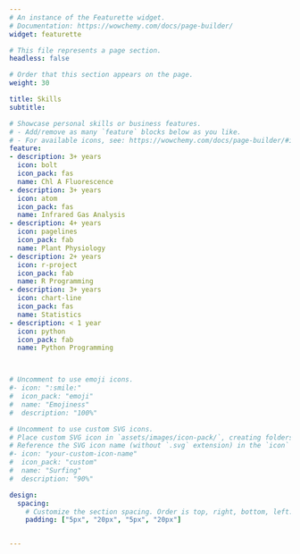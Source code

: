 ```yaml
---
# An instance of the Featurette widget.
# Documentation: https://wowchemy.com/docs/page-builder/
widget: featurette

# This file represents a page section.
headless: false

# Order that this section appears on the page.
weight: 30

title: Skills
subtitle:

# Showcase personal skills or business features.
# - Add/remove as many `feature` blocks below as you like.
# - For available icons, see: https://wowchemy.com/docs/page-builder/#icons
feature:
- description: 3+ years
  icon: bolt
  icon_pack: fas
  name: Chl A Fluorescence
- description: 3+ years
  icon: atom
  icon_pack: fas
  name: Infrared Gas Analysis
- description: 4+ years
  icon: pagelines
  icon_pack: fab
  name: Plant Physiology
- description: 2+ years
  icon: r-project
  icon_pack: fab
  name: R Programming
- description: 3+ years
  icon: chart-line
  icon_pack: fas
  name: Statistics
- description: < 1 year
  icon: python
  icon_pack: fab
  name: Python Programming



# Uncomment to use emoji icons.
#- icon: ":smile:"
#  icon_pack: "emoji"
#  name: "Emojiness"
#  description: "100%"  

# Uncomment to use custom SVG icons.
# Place custom SVG icon in `assets/images/icon-pack/`, creating folders if necessary.
# Reference the SVG icon name (without `.svg` extension) in the `icon` field.
#- icon: "your-custom-icon-name"
#  icon_pack: "custom"
#  name: "Surfing"
#  description: "90%"

design:
  spacing:
    # Customize the section spacing. Order is top, right, bottom, left.
    padding: ["5px", "20px", "5px", "20px"]


---
```

